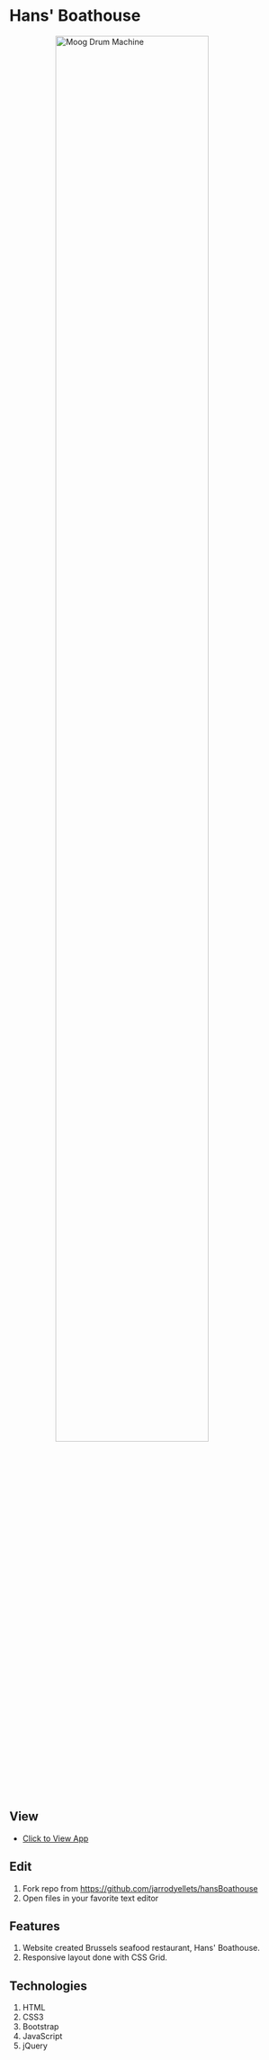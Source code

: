 # Hans' Boathouse

<figure><img src="http://www.jarrodyellets.com/images/hans.png" alt="Moog Drum Machine" style="width: 80%; display: block; margin-left: auto; margin-right: auto;"/></figure>

## View
- [Click to View App](https://www.jarrodyellets.com/projects/hansboathouse/index.html)

## Edit
1. Fork repo from <https://github.com/jarrodyellets/hansBoathouse>
2. Open files in your favorite text editor

## Features
1. Website created Brussels seafood restaurant, Hans' Boathouse.
2. Responsive layout done with CSS Grid.

## Technologies
1. HTML
2. CSS3
3. Bootstrap
4. JavaScript
5. jQuery
